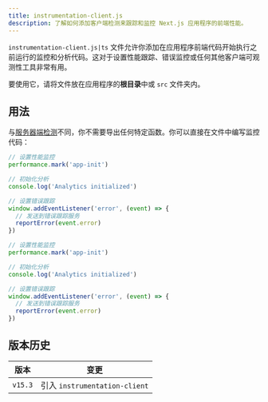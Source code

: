 ```yaml
---
title: instrumentation-client.js
description: 了解如何添加客户端检测来跟踪和监控 Next.js 应用程序的前端性能。
---
```


`instrumentation-client.js|ts` 文件允许你添加在应用程序前端代码开始执行之前运行的监控和分析代码。这对于设置性能跟踪、错误监控或任何其他客户端可观测性工具非常有用。

要使用它，请将文件放在应用程序的**根目录**中或 `src` 文件夹内。

## 用法

与[服务器端检测](/docs/app/guides/instrumentation)不同，你不需要导出任何特定函数。你可以直接在文件中编写监控代码：

```ts filename="instrumentation-client.ts" switcher
// 设置性能监控
performance.mark('app-init')

// 初始化分析
console.log('Analytics initialized')

// 设置错误跟踪
window.addEventListener('error', (event) => {
  // 发送到错误跟踪服务
  reportError(event.error)
})
```

```js filename="instrumentation-client.js" switcher
// 设置性能监控
performance.mark('app-init')

// 初始化分析
console.log('Analytics initialized')

// 设置错误跟踪
window.addEventListener('error', (event) => {
  // 发送到错误跟踪服务
  reportError(event.error)
})
```

## 版本历史

| 版本    | 变更                          |
| ------- | ----------------------------- |
| `v15.3` | 引入 `instrumentation-client` |
